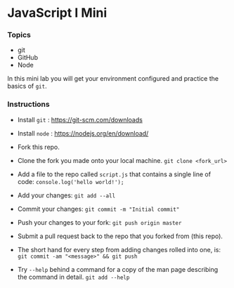 # JavaScript I Mini

### Topics
  * git
  * GitHub
  * Node

In this mini lab you will get your environment configured and practice the basics of `git`.

### Instructions

* Install `git` : https://git-scm.com/downloads
* Install `node` : https://nodejs.org/en/download/
* Fork this repo.
* Clone the fork you made onto your local machine. `git clone <fork_url>`
* Add a file to the repo called `script.js` that contains a single line of code: `console.log('hello world!');`
* Add your changes: `git add --all`
* Commit your changes: `git commit -m "Initial commit"`
* Push your changes to your fork: `git push origin master`
* Submit a pull request back to the repo that you forked from (this repo).

* The short hand for every step from adding changes rolled into one, is: `git commit -am "<message>" && git push`
* Try `--help` behind a command for a copy of the man page describing the command in detail. `git add --help`
